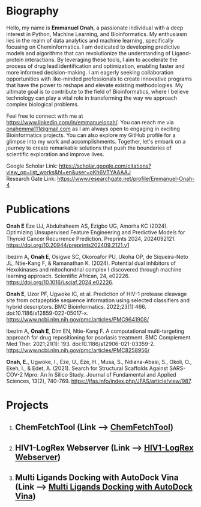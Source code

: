 # Biography
Hello, my name is **Emmanuel Onah**, a passionate individual with a deep interest in Python, Machine Learning, and Bioinformatics. My enthusiasm lies in the realm of data analytics and machine learning, specifically focusing on Cheminformatics. I am dedicated to developing predictive models and algorithms that can revolutionize the understanding of Ligand-protein interactions. By leveraging these tools, I aim to accelerate the process of drug lead identification and optimization, enabling faster and more informed decision-making.
I am eagerly seeking collaboration opportunities with like-minded professionals to create innovative programs that have the power to reshape and elevate existing methodologies. My ultimate goal is to contribute to the field of Bioinformatics, where I believe technology can play a vital role in transforming the way we approach complex biological problems.

Feel free to connect with me at https://www.linkedin.com/in/emmanuelonah/. You can reach me via onahemma111@gmail.com as I am always open to engaging in exciting Bioinformatics projects. You can also explore my GitHub profile for a glimpse into my work and accomplishments. Together, let's embark on a journey to create remarkable solutions that push the boundaries of scientific exploration and improve lives.

Google Scholar Link: https://scholar.google.com/citations?view_op=list_works&hl=en&user=oKh6VTYAAAAJ  
Research Gate Link: https://www.researchgate.net/profile/Emmanuel-Onah-4  

# Publications

**Onah E** Eze UJ, Abdulraheem AS, Ezigbo UG, Amorha KC (2024). Optimizing Unsupervised Feature Engineering and Predictive Models for Thyroid Cancer Recurrence Prediction. Preprints 2024, 2024092121. https://doi.org/10.20944/preprints202409.2121.v1

Ibezim A, **Onah E**, Osigwe SC, Okoroafor PU, Ukoha OP, de Siqueira-Neto JL, Ntie-Kang F, & Ramanathan K. (2024). Potential dual inhibitors of Hexokinases and mitochondrial complex I discovered through machine learning approach. Scientific African, 24, e02226.  
https://doi.org/10.1016/j.sciaf.2024.e02226. 

**Onah E**, Uzor PF, Ugwoke IC, et al. Prediction of HIV-1 protease cleavage site from octapeptide sequence information using selected classifiers and hybrid descriptors. BMC Bioinformatics. 2022;23(1):466. doi:10.1186/s12859-022-05017-x.   
https://www.ncbi.nlm.nih.gov/pmc/articles/PMC9641908/

Ibezim A, **Onah E**, Dim EN, Ntie-Kang F. A computational multi-targeting approach for drug repositioning for psoriasis treatment. BMC Complement Med Ther. 2021;21(1): 193. doi:10.1186/s12906-021-03359-2.   
https://www.ncbi.nlm.nih.gov/pmc/articles/PMC8258956/

**Onah, E.**, Ugwoke, I., Eze, U., Eze, H., Musa, S., Ndiana-Abasi, S., Okoli, O., Ekeh, I., & Edet, A. (2021). Search for Structural Scaffolds Against SARS-COV-2 Mpro: An In Silico Study. Journal of Fundamental and Applied Sciences, 13(2), 740-769. 
https://jfas.info/index.php/JFAS/article/view/987.   
# Projects
1. ## ChemFetchTool (Link ⟶ [ChemFetchTool](https://chemfetchtool.streamlit.app/))
2. ## HIV1-LogRex Webserver (Link ⟶ [HIV1-LogRex Webserver](https://hiv-1-logrex.streamlit.app/))
3. ## Multi Ligands Docking with AutoDock Vina (Link ⟶ [Multi Ligands Docking with AutoDock Vina](https://github.com/OnahPmi/Multiple-Ligand-Docking-with-Vina))


<!--- ![Streamlit App](https://static.streamlit.io/badges/streamlit_badge_black_white.svg) --->

<!---
OnahPmi/OnahPmi is a ✨ special ✨ repository because its `README.md` (this file) appears on your GitHub profile.
You can click the Preview link to take a look at your changes.
--->
